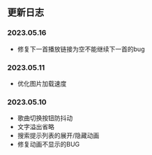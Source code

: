 ## 更新日志

### 2023.05.16
- 修复下一首播放链接为空不能继续下一首的bug

### 2023.05.11
- 优化图片加载速度

### 2023.05.10
- 歌曲切换按钮防抖动
- 文字溢出省略
- 搜索提示列表的展开/隐藏动画
- 修复动画不显示的BUG
